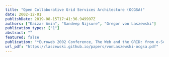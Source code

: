 ```yaml
---
title: "Open Collaborative Grid Services Architecture (OCGSA)"
date: 2002-12-01
publishDate: 2019-08-15T17:41:36.949997Z
authors: ["Kaizar Amin", "Sandeep Nijsure", "Gregor von Laszewski"]
publication_types: ["1"]
abstract: ""
featured: false
publication: "*Euroweb 2002 Conference, The Web and the GRID: from e-Science to e-Business*"
url_pdf: "https://laszewski.github.io/papers/vonLaszewski-ocgsa.pdf"
---
```


